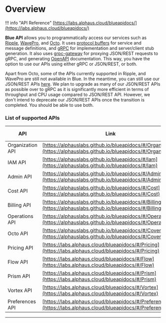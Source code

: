 # Overview

!!! info "API Reference"
    [https://labs.alphaus.cloud/blueapidocs/](https://labs.alphaus.cloud/blueapidocs/)

**Blue API** allows you to programmatically access our services such as [Ripple](https://alphaus.cloud/en/product/ripple/), [WavePro](https://alphaus.cloud/en/product/wave/), and [Octo](https://www.alphaus.cloud/en/octo). It uses [protocol buffers](https://developers.google.com/protocol-buffers/) for service and message definitions, and [gRPC](https://grpc.io/) for implementation and server/client stub generation. It also uses [grpc-gateway](https://grpc-ecosystem.github.io/grpc-gateway/) for proxying JSON/REST requests to gRPC, and generating [OpenAPI](https://www.openapis.org/) documentation. This way, you have the option to use our APIs using either gRPC or JSON/REST, or both.

Apart from Octo, some of the APIs currently supported in Ripple, and WavePro are still not available in Blue. In the meantime, you can still use our JSON/REST APIs [here](../apiref/index.md). We plan to upgrade as many of our JSON/REST APIs as possible over to gRPC as it is significantly more efficient in terms of throughput and CPU usage compared to JSON/REST API. However, we don't intend to deprecate our JSON/REST APIs once the transition is completed. You should be able to use both.

### List of supported APIs

| **API** | **Link** | **Additional info** |
|---------|----------|---------------------|
| Organization API | [https://alphauslabs.github.io/blueapidocs/#/Organization](https://alphauslabs.github.io/blueapidocs/#/Organization) | - |
| IAM API | [https://alphauslabs.github.io/blueapidocs/#/Iam](https://alphauslabs.github.io/blueapidocs/#/Iam) | [Link](./apis/iam.md) |
| Admin API | [https://alphauslabs.github.io/blueapidocs/#/Admin](https://alphauslabs.github.io/blueapidocs/#/Admin) | - |
| Cost API | [https://alphauslabs.github.io/blueapidocs/#/Cost](https://alphauslabs.github.io/blueapidocs/#/Cost) | - |
| Billing API | [https://alphauslabs.github.io/blueapidocs/#/Billing](https://alphauslabs.github.io/blueapidocs/#/Billing) | [Link](./apis/billing/billinggroup.md) |
| Operations API | [https://alphauslabs.github.io/blueapidocs/#/Operations](https://alphauslabs.github.io/blueapidocs/#/Operations) | - |
| Octo API | [https://alphauslabs.github.io/blueapidocs/#/Cover](https://alphauslabs.github.io/blueapidocs/#/Cover) | - |
| Pricing API | [https://labs.alphaus.cloud/blueapidocs/#/Pricing](https://labs.alphaus.cloud/blueapidocs/#/Pricing) | - |
| Flow API | [https://labs.alphaus.cloud/blueapidocs/#/Flow](https://labs.alphaus.cloud/blueapidocs/#/Flow) | - |
| Prism API | [https://labs.alphaus.cloud/blueapidocs/#/Prism](https://labs.alphaus.cloud/blueapidocs/#/Prism) | - |
| Vortex API | [https://labs.alphaus.cloud/blueapidocs/#/Vortex](https://labs.alphaus.cloud/blueapidocs/#/Vortex) | - |
| Preferences API | [https://labs.alphaus.cloud/blueapidocs/#/Preferences](https://labs.alphaus.cloud/blueapidocs/#/Preferences) | - |

---
